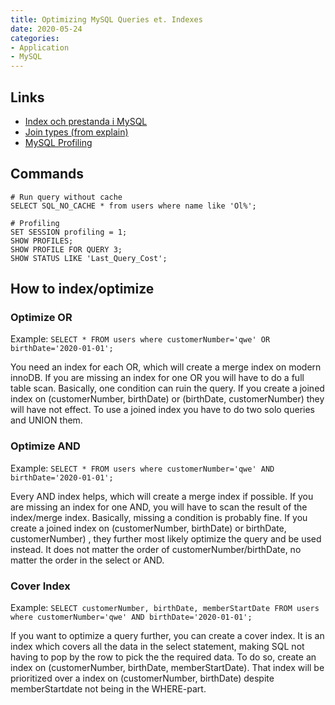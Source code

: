 ```yaml
---
title: Optimizing MySQL Queries et. Indexes
date: 2020-05-24
categories:
- Application
- MySQL
---
```


## Links
* [Index och prestanda i MySQL](https://dbwebb.se/kunskap/index-och-prestanda-i-mysql)
* [Join types (from explain)](https://dev.mysql.com/doc/refman/8.0/en/explain-output.html#explain-join-types)
* [MySQL Profiling](https://www.digitalocean.com/community/tutorials/how-to-use-mysql-query-profiling)

## Commands

    # Run query without cache
    SELECT SQL_NO_CACHE * from users where name like 'Ol%';

    # Profiling
    SET SESSION profiling = 1;
    SHOW PROFILES;
    SHOW PROFILE FOR QUERY 3;
    SHOW STATUS LIKE 'Last_Query_Cost';

## How to index/optimize
### Optimize OR
Example: `SELECT * FROM users where customerNumber='qwe' OR birthDate='2020-01-01';`

You need an index for each OR, which will create a merge index on modern innoDB. If you are missing an index for one OR you will have to do a full table scan. Basically, one condition can ruin the query.
If you create a joined index on (customerNumber, birthDate) or (birthDate, customerNumber) they will have not effect. To use a joined index you have to do two solo queries and UNION them.

### Optimize AND
Example: `SELECT * FROM users where customerNumber='qwe' AND birthDate='2020-01-01';`

Every AND index helps, which will create a merge index if possible. If you are missing an index for one AND, you will have to scan the result of the index/merge index. Basically, missing a condition is probably fine.
If you create a joined index on (customerNumber, birthDate) or birthDate, customerNumber) , they further most likely optimize the query and be used instead. It does not matter the order of customerNumber/birthDate, no matter the order in the select or AND.

### Cover Index
Example: `SELECT customerNumber, birthDate, memberStartDate FROM users where customerNumber='qwe' AND birthDate='2020-01-01';`

If you want to optimize a query further, you can create a cover index. It is an index which covers all the data in the select statement, making SQL not having to pop by the row to pick the the required data.
To do so, create an index on (customerNumber, birthDate, memberStartDate). That index will be prioritized over a index on (customerNumber, birthDate) despite memberStartdate not being in the WHERE-part.

